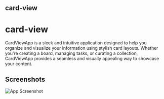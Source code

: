 
##  card-view
# card-view

CardViewApp is a sleek and intuitive application designed to help you organize and visualize your information using stylish card layouts. Whether you're creating a board, managing tasks, or curating a collection, CardViewApp provides a seamless and visually appealing way to showcase your content.

## Screenshots

![App Screenshot](https://postimg.cc/QFfN0jyL)



